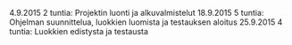 4.9.2015 2 tuntia: Projektin luonti ja alkuvalmistelut
18.9.2015 5 tuntia: Ohjelman suunnittelua, luokkien luomista ja testauksen aloitus
25.9.2015 4 tuntia: Luokkien edistysta ja testausta